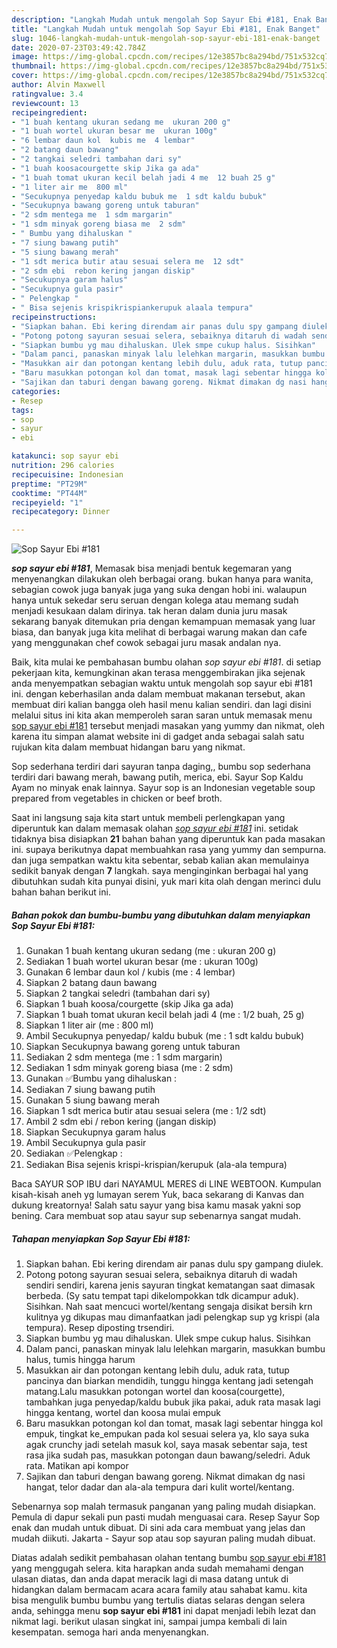 ```yaml
---
description: "Langkah Mudah untuk mengolah Sop Sayur Ebi #181, Enak Banget"
title: "Langkah Mudah untuk mengolah Sop Sayur Ebi #181, Enak Banget"
slug: 1046-langkah-mudah-untuk-mengolah-sop-sayur-ebi-181-enak-banget
date: 2020-07-23T03:49:42.784Z
image: https://img-global.cpcdn.com/recipes/12e3857bc8a294bd/751x532cq70/sop-sayur-ebi-181-foto-resep-utama.jpg
thumbnail: https://img-global.cpcdn.com/recipes/12e3857bc8a294bd/751x532cq70/sop-sayur-ebi-181-foto-resep-utama.jpg
cover: https://img-global.cpcdn.com/recipes/12e3857bc8a294bd/751x532cq70/sop-sayur-ebi-181-foto-resep-utama.jpg
author: Alvin Maxwell
ratingvalue: 3.4
reviewcount: 13
recipeingredient:
- "1 buah kentang ukuran sedang me  ukuran 200 g"
- "1 buah wortel ukuran besar me  ukuran 100g"
- "6 lembar daun kol  kubis me  4 lembar"
- "2 batang daun bawang"
- "2 tangkai seledri tambahan dari sy"
- "1 buah koosacourgette skip Jika ga ada"
- "1 buah tomat ukuran kecil belah jadi 4 me  12 buah 25 g"
- "1 liter air me  800 ml"
- "Secukupnya penyedap kaldu bubuk me  1 sdt kaldu bubuk"
- "Secukupnya bawang goreng untuk taburan"
- "2 sdm mentega me  1 sdm margarin"
- "1 sdm minyak goreng biasa me  2 sdm"
- " Bumbu yang dihaluskan "
- "7 siung bawang putih"
- "5 siung bawang merah"
- "1 sdt merica butir atau sesuai selera me  12 sdt"
- "2 sdm ebi  rebon kering jangan diskip"
- "Secukupnya garam halus"
- "Secukupnya gula pasir"
- " Pelengkap "
- " Bisa sejenis krispikrispiankerupuk alaala tempura"
recipeinstructions:
- "Siapkan bahan. Ebi kering direndam air panas dulu spy gampang diulek."
- "Potong potong sayuran sesuai selera, sebaiknya ditaruh di wadah sendiri sendiri, karena jenis sayuran tingkat kematangan saat dimasak berbeda. (Sy satu tempat tapi dikelompokkan tdk dicampur aduk). Sisihkan. Nah saat mencuci wortel/kentang sengaja disikat bersih krn kulitnya yg dikupas mau dimanfaatkan jadi pelengkap sup yg krispi (ala tempura). Resep diposting trsendiri."
- "Siapkan bumbu yg mau dihaluskan. Ulek smpe cukup halus. Sisihkan"
- "Dalam panci, panaskan minyak lalu lelehkan margarin, masukkan bumbu halus, tumis hingga harum"
- "Masukkan air dan potongan kentang lebih dulu, aduk rata, tutup pancinya dan biarkan mendidih, tunggu hingga kentang jadi setengah matang.Lalu masukkan potongan wortel dan koosa(courgette), tambahkan juga penyedap/kaldu bubuk jika pakai, aduk rata masak lagi hingga kentang, wortel dan koosa mulai empuk"
- "Baru masukkan potongan kol dan tomat, masak lagi sebentar hingga kol empuk, tingkat ke_empukan pada kol sesuai selera ya, klo saya suka agak crunchy jadi setelah masuk kol, saya masak sebentar saja, test rasa jika sudah pas, masukkan potongan daun bawang/seledri. Aduk rata. Matikan api kompor"
- "Sajikan dan taburi dengan bawang goreng. Nikmat dimakan dg nasi hangat, telor dadar dan ala-ala tempura dari kulit wortel/kentang."
categories:
- Resep
tags:
- sop
- sayur
- ebi

katakunci: sop sayur ebi 
nutrition: 296 calories
recipecuisine: Indonesian
preptime: "PT29M"
cooktime: "PT44M"
recipeyield: "1"
recipecategory: Dinner

---
```



![Sop Sayur Ebi #181](https://img-global.cpcdn.com/recipes/12e3857bc8a294bd/751x532cq70/sop-sayur-ebi-181-foto-resep-utama.jpg)

<b><i>sop sayur ebi #181</i></b>, Memasak bisa menjadi bentuk kegemaran yang menyenangkan dilakukan oleh berbagai orang. bukan hanya para wanita, sebagian cowok juga banyak juga yang suka dengan hobi ini. walaupun hanya untuk sekedar seru seruan dengan kolega atau memang sudah menjadi kesukaan dalam dirinya. tak heran dalam dunia juru masak sekarang banyak ditemukan pria dengan kemampuan memasak yang luar biasa, dan banyak juga kita melihat di berbagai warung makan dan cafe yang menggunakan chef cowok sebagai juru masak andalan nya.

Baik, kita mulai ke pembahasan bumbu olahan <i>sop sayur ebi #181</i>. di setiap pekerjaan kita, kemungkinan akan terasa menggembirakan jika sejenak anda menyempatkan sebagian waktu untuk mengolah sop sayur ebi #181 ini. dengan keberhasilan anda dalam membuat makanan tersebut, akan membuat diri kalian bangga oleh hasil menu kalian sendiri. dan lagi disini melalui situs ini kita akan memperoleh saran saran untuk memasak menu <u>sop sayur ebi #181</u> tersebut menjadi masakan yang yummy dan nikmat, oleh karena itu simpan alamat website ini di gadget anda sebagai salah satu rujukan kita dalam membuat hidangan baru yang nikmat.

Sop sederhana terdiri dari sayuran tanpa daging,, bumbu sop sederhana terdiri dari bawang merah, bawang putih, merica, ebi. Sayur Sop Kaldu Ayam no minyak enak lainnya. Sayur sop is an Indonesian vegetable soup prepared from vegetables in chicken or beef broth.


Saat ini langsung saja kita start untuk membeli perlengkapan yang diperuntuk kan dalam memasak olahan <u><i>sop sayur ebi #181</i></u> ini. setidak tidaknya bisa disiapkan <b>21</b> bahan bahan yang diperuntuk kan pada masakan ini. supaya berikutnya dapat membuahkan rasa yang yummy dan sempurna. dan juga sempatkan waktu kita sebentar, sebab kalian akan memulainya sedikit banyak dengan <b>7</b> langkah. saya menginginkan berbagai hal yang dibutuhkan sudah kita punyai disini, yuk mari kita olah dengan merinci dulu bahan bahan berikut ini.

<!--inarticleads1-->

##### Bahan pokok dan bumbu-bumbu yang dibutuhkan dalam menyiapkan Sop Sayur Ebi #181:

1. Gunakan 1 buah kentang ukuran sedang (me : ukuran 200 g)
1. Sediakan 1 buah wortel ukuran besar (me : ukuran 100g)
1. Gunakan 6 lembar daun kol / kubis (me : 4 lembar)
1. Siapkan 2 batang daun bawang
1. Siapkan 2 tangkai seledri (tambahan dari sy)
1. Siapkan 1 buah koosa/courgette (skip Jika ga ada)
1. Siapkan 1 buah tomat ukuran kecil belah jadi 4 (me : 1/2 buah, 25 g)
1. Siapkan 1 liter air (me : 800 ml)
1. Ambil Secukupnya penyedap/ kaldu bubuk (me : 1 sdt kaldu bubuk)
1. Siapkan Secukupnya bawang goreng untuk taburan
1. Sediakan 2 sdm mentega (me : 1 sdm margarin)
1. Sediakan 1 sdm minyak goreng biasa (me : 2 sdm)
1. Gunakan  ✅Bumbu yang dihaluskan :
1. Sediakan 7 siung bawang putih
1. Gunakan 5 siung bawang merah
1. Siapkan 1 sdt merica butir atau sesuai selera (me : 1/2 sdt)
1. Ambil 2 sdm ebi / rebon kering (jangan diskip)
1. Siapkan Secukupnya garam halus
1. Ambil Secukupnya gula pasir
1. Sediakan  ✅Pelengkap :
1. Sediakan  Bisa sejenis krispi-krispian/kerupuk (ala-ala tempura)


Baca SAYUR SOP IBU dari NAYAMUL MERES di LINE WEBTOON. Kumpulan kisah-kisah aneh yg lumayan serem Yuk, baca sekarang di Kanvas dan dukung kreatornya! Salah satu sayur yang bisa kamu masak yakni sop bening. Cara membuat sop atau sayur sup sebenarnya sangat mudah. 

<!--inarticleads2-->

##### Tahapan menyiapkan Sop Sayur Ebi #181:

1. Siapkan bahan. Ebi kering direndam air panas dulu spy gampang diulek.
1. Potong potong sayuran sesuai selera, sebaiknya ditaruh di wadah sendiri sendiri, karena jenis sayuran tingkat kematangan saat dimasak berbeda. (Sy satu tempat tapi dikelompokkan tdk dicampur aduk). Sisihkan. Nah saat mencuci wortel/kentang sengaja disikat bersih krn kulitnya yg dikupas mau dimanfaatkan jadi pelengkap sup yg krispi (ala tempura). Resep diposting trsendiri.
1. Siapkan bumbu yg mau dihaluskan. Ulek smpe cukup halus. Sisihkan
1. Dalam panci, panaskan minyak lalu lelehkan margarin, masukkan bumbu halus, tumis hingga harum
1. Masukkan air dan potongan kentang lebih dulu, aduk rata, tutup pancinya dan biarkan mendidih, tunggu hingga kentang jadi setengah matang.Lalu masukkan potongan wortel dan koosa(courgette), tambahkan juga penyedap/kaldu bubuk jika pakai, aduk rata masak lagi hingga kentang, wortel dan koosa mulai empuk
1. Baru masukkan potongan kol dan tomat, masak lagi sebentar hingga kol empuk, tingkat ke_empukan pada kol sesuai selera ya, klo saya suka agak crunchy jadi setelah masuk kol, saya masak sebentar saja, test rasa jika sudah pas, masukkan potongan daun bawang/seledri. Aduk rata. Matikan api kompor
1. Sajikan dan taburi dengan bawang goreng. Nikmat dimakan dg nasi hangat, telor dadar dan ala-ala tempura dari kulit wortel/kentang.


Sebenarnya sop malah termasuk panganan yang paling mudah disiapkan. Pemula di dapur sekali pun pasti mudah menguasai cara. Resep Sayur Sop enak dan mudah untuk dibuat. Di sini ada cara membuat yang jelas dan mudah diikuti. Jakarta - Sayur sop atau sop sayuran paling mudah dibuat. 

Diatas adalah sedikit pembahasan olahan tentang bumbu <u>sop sayur ebi #181</u> yang menggugah selera. kita harapkan anda sudah memahami dengan ulasan diatas, dan anda dapat meracik lagi di masa datang untuk di hidangkan dalam bermacam acara acara family atau sahabat kamu. kita bisa mengulik bumbu bumbu yang tertulis diatas selaras dengan selera anda, sehingga menu <b>sop sayur ebi #181</b> ini dapat menjadi lebih lezat dan nikmat lagi. berikut ulasan singkat ini, sampai jumpa kembali di lain kesempatan. semoga hari anda menyenangkan.
